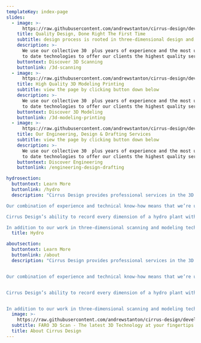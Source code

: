 ```yaml
---
templateKey: index-page
slides:
  - image: >-
      https://raw.githubusercontent.com/andrewstanton/cirrus-design/develop/static/img/slide-temp.jpg
    title: Quality Design, Done Right The First Time
    subtitle: design process is rooted in three-dimensional design and drafting
    description: >-
      We use our collective 30  plus years of experience and the most up 
      to date technologies to offer our clients the highest quality service.
    buttontext: Discover 3D Scanning
    buttonlink: /3d-scanning
  - image: >-
      https://raw.githubusercontent.com/andrewstanton/cirrus-design/develop/static/img/3d-scanning-3d-printing.jpg
    title: High Quality 3D Modeling Printing
    subtitle: view the page by clicking button down below
    description: >-
      We use our collective 30  plus years of experience and the most up 
      to date technologies to offer our clients the highest quality service.
    buttontext: Discover 3D Modeling
    buttonlink: /3d-modeling-printing
  - image: >-
      https://raw.githubusercontent.com/andrewstanton/cirrus-design/develop/static/img/scanning.jpg
    title: Our Engineering, Design & Drafting Services
    subtitle: view the page by clicking button down below
    description: >-
      We use our collective 30  plus years of experience and the most up 
      to date technologies to offer our clients the highest quality service.
    buttontext: Discover Engineering
    buttonlink: /engineering-design-drafting

hydrosection:
  buttontext: Learn More
  buttonlink: /hydro
  description: "Cirrus Design provides professional services in the 3D scanning and modeling industries and offers a wide array of engineering services. Our experienced team uses the most up-to-date technologies available to offer our clients the highest quality service at competitive rates.

Our combination of experience and technical know-how means that we’re uniquely equipped to specialize in 3D scanning and modeling of hydroelectric power plants. Generating accurate 3D maps of hydro plants presents a unique challenge. In some cases, these facilities and their buildings are more than 100 years old and existing documentation is often incorrect or lacking entirely. 

Cirrus Design’s ability to record every dimension of a hydro plant within about 1/8th of an inch, thereby generating a truly accurate representation of what exists at the plant, is a massive benefit to our clients.

In addition to our work in three-dimensional scanning and modeling technologies, Cirrus Designs focuses on architectural engineering construction, real estate, reverse engineering, conceptual design testing and 3D printing. We also offer our clients mechanical, electrical and structural engineering services."
  title: Hydro

aboutsection:
  buttontext: Learn More
  buttonlink: /about
  description: "Cirrus Design provides professional services in the 3D scanning and modeling industries and offers a wide array of engineering services. Our experienced team uses the most up-to-date technologies available to offer our clients the highest quality service at competitive rates.


Our combination of experience and technical know-how means that we’re uniquely equipped to specialize in 3D scanning and modeling of hydroelectric power plants. Generating accurate 3D maps of hydro plants presents a unique challenge. In some cases, these facilities and their buildings are more than 100 years old and existing documentation is often incorrect or lacking entirely.


Cirrus Design’s ability to record every dimension of a hydro plant within about 1/8th of an inch, thereby generating a truly accurate representation of what exists at the plant, is a massive benefit to our clients.


In addition to our work in three-dimensional scanning and modeling technologies, Cirrus Designs focuses on architectural engineering construction, real estate, reverse engineering, conceptual design testing and 3D printing. We also offer our clients mechanical, electrical and structural engineering services."
  image: >-
    https://raw.githubusercontent.com/andrewstanton/cirrus-design/develop/static/img/about-cirrus-design.jpg
  subtitle: FARO 3D Scan - The latest 3D Technology at your fingertips
  title: About Cirrus Design
---
```

